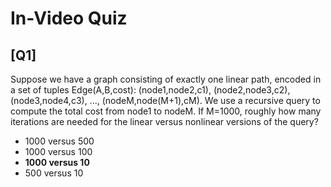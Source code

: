 # In-Video Quiz

## [Q1] 

Suppose we have a graph consisting of exactly one linear path, encoded in a set of tuples Edge(A,B,cost): (node1,node2,c1), (node2,node3,c2), (node3,node4,c3), ..., (nodeM,node(M+1),cM). We use a recursive query to compute the total cost from node1 to nodeM. If M=1000, roughly how many iterations are needed for the linear versus nonlinear versions of the query?

- 1000 versus 500
- 1000 versus 100
- **1000 versus 10**
- 500 versus 10